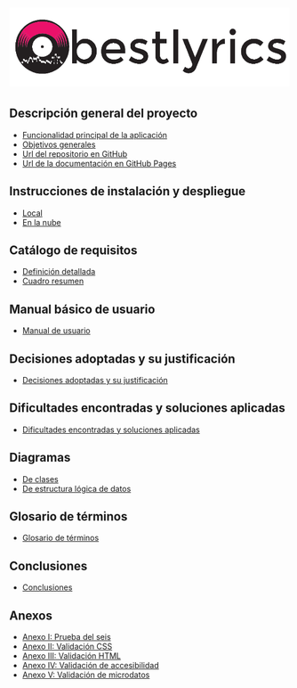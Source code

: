 ![Bestlyrics](imagenes/bestlyrics.png)
==================================
Descripción general del proyecto
---
*   [Funcionalidad principal de la aplicación](funcionalidad.md)
*   [Objetivos generales](objetivos.md)
*   [Url del repositorio en GitHub](https://github.com/joludelgar/bestlyrics)
*   [Url de la documentación en GitHub Pages](https://joludelgar.github.io/bestlyrics/)

Instrucciones de instalación y despliegue
---
*   [Local](local.md)
*   [En la nube](nube.md)

Catálogo de requisitos
---
*   [Definición detallada](requisitos.md)
*   [Cuadro resumen](resumen-requisitos.md)

Manual básico de usuario
---
*   [Manual de usuario](manual.md)

Decisiones adoptadas y su justificación
---
*   [Decisiones adoptadas y su justificación](decisiones.md)

Dificultades encontradas y soluciones aplicadas
---
*   [Dificultades encontradas y soluciones aplicadas](dificultades-soluciones.md)

Diagramas
---
*   [De clases](diagrama-clases.md)
*   [De estructura lógica de datos](diagrama-datos.md)

Glosario de términos
---
*   [Glosario de términos](glosario.md)

Conclusiones
---
*   [Conclusiones](conclusiones.md)

Anexos
---
*   [Anexo I: Prueba del seis](prueba-seis.md)
*   [Anexo II: Validación CSS](validacion-css.md)
*   [Anexo III: Validación HTML](validacion-html.md)
*   [Anexo IV: Validación de accesibilidad](validacion-accesibilidad.md)
*   [Anexo V: Validación de microdatos](validacion-microdatos.md)
